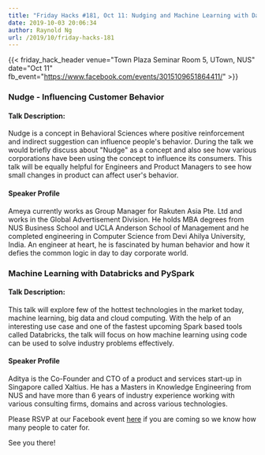 ```yaml
---
title: "Friday Hacks #181, Oct 11: Nudging and Machine Learning with Databricks"
date: 2019-10-03 20:06:34
author: Raynold Ng
url: /2019/10/friday-hacks-181
---
```


{{< friday_hack_header
    venue="Town Plaza Seminar Room 5, UTown, NUS"
    date="Oct 11"
    fb_event="https://www.facebook.com/events/3015109651864411/" >}}


### Nudge - Influencing Customer Behavior

#### Talk Description:

Nudge is a concept in Behavioral Sciences where positive reinforcement and indirect suggestion can influence people's behavior. During the talk we would briefly discuss about "Nudge" as a concept and also see how various corporations have been using the concept to influence its consumers. This talk will be equally helpful for Engineers and Product Managers to see how small changes in product can affect user's behavior.

#### Speaker Profile

Ameya currently works as Group Manager for Rakuten Asia Pte. Ltd and works in the Global Advertisement Division. He holds MBA degrees from NUS Business School and UCLA Anderson School of Management and he completed engineering in Computer Science from Devi Ahilya University, India. An engineer at heart, he is fascinated by human behavior and how it defies the common logic in day to day corporate world.

### Machine Learning with Databricks and PySpark

#### Talk Description:

This talk will explore few of the hottest technologies in the market today, machine learning, big data and cloud computing. With the help of an interesting use case and one of the fastest upcoming Spark based tools called Databricks, the talk will focus on how machine learning using code can be used to solve industry problems effectively.

#### Speaker Profile

Aditya is the Co-Founder and CTO of a product and services start-up in Singapore called Xaltius. He has a Masters in Knowledge Engineering from NUS and have more than 6 years of industry experience working with various consulting firms, domains and across various technologies.

Please RSVP at our Facebook event [here](https://www.facebook.com/events/3015109651864411/) if you are coming so we know how many people to cater for.

See you there!
